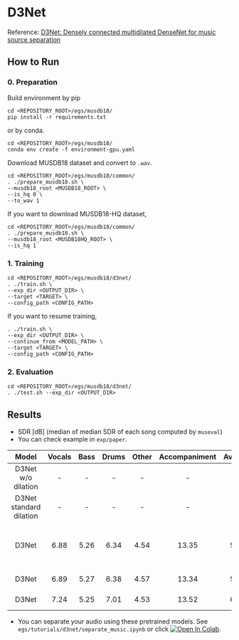 # D3Net
Reference: [D3Net: Densely connected multidilated DenseNet for music source separation](https://arxiv.org/abs/2010.01733)

## How to Run
### 0. Preparation
Build environment by pip
```
cd <REPOSITORY_ROOT>/egs/musdb18/
pip install -r requirements.txt
```
or by conda.
```
cd <REPOSITORY_ROOT>/egs/musdb18/
conda env create -f environment-gpu.yaml
```

Download MUSDB18 dataset and convert to `.wav`.
```
cd <REPOSITORY_ROOT>/egs/musdb18/common/
. ./prepare_musdb18.sh \
--musdb18_root <MUSDB18_ROOT> \
--is_hq 0 \
--to_wav 1
```
If you want to download MUSDB18-HQ dataset, 
```
cd <REPOSITORY_ROOT>/egs/musdb18/common/
. ./prepare_musdb18.sh \
--musdb18_root <MUSDB18HQ_ROOT> \
--is_hq 1
```

### 1. Training
```
cd <REPOSITORY_ROOT>/egs/musdb18/d3net/
. ./train.sh \
--exp_dir <OUTPUT_DIR> \
--target <TARGET> \
--config_path <CONFIG_PATH>
```

If you want to resume training,
```
. ./train.sh \
--exp_dir <OUTPUT_DIR> \
--continue_from <MODEL_PATH> \
--target <TARGET> \
--config_path <CONFIG_PATH>
```

### 2. Evaluation
```
cd <REPOSITORY_ROOT>/egs/musdb18/d3net/
. ./test.sh --exp_dir <OUTPUT_DIR>
```

## Results
- SDR [dB] (median of median SDR of each song computed by `museval`)
- You can check example in `exp/paper`.

| Model | Vocals | Bass | Drums | Other | Accompaniment | Average | Note |
| :---: | :---: | :---: | :---: | :---: | :---: | :---: | :---: |
| D3Net w/o dilation | - | - | - | - | - | - | - |
| D3Net standard dilation | - | - | - | - | - | - | - |
| D3Net | 6.88 | 5.26 | 6.34 | 4.54 | 13.35 | 5.76 | Epoch is chosen by validation loss. |
| D3Net | 6.89 | 5.27 | 6.38 | 4.57 | 13.34 | 5.77 | After 50 epochs. |
| D3Net | 7.24 | 5.25 | 7.01 | 4.53 | 13.52 | 6.01 | Official report. |

- You can separate your audio using these pretrained models. See `egs/tutorials/d3net/separate_music.ipynb` or click [![Open In Colab](https://colab.research.google.com/assets/colab-badge.svg)](https://colab.research.google.com/github/tky823/DNN-based_source_separation/blob/main/egs/tutorials/d3net/separate_music.ipynb).
